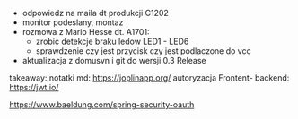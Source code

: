 - odpowiedz na maila dt produkcji C1202
- monitor podeslany, montaz
- rozmowa z Mario Hesse dt. A1701:
	- zrobic detekcje braku ledow LED1 - LED6
	- sprawdzenie czy jest przycisk czy jest podlaczone do vcc
- aktualizacja z domusvn i git do wersji 0.3 Release


takeaway:
notatki md: https://joplinapp.org/
autoryzacja Frontent- backend: https://jwt.io/

https://www.baeldung.com/spring-security-oauth


